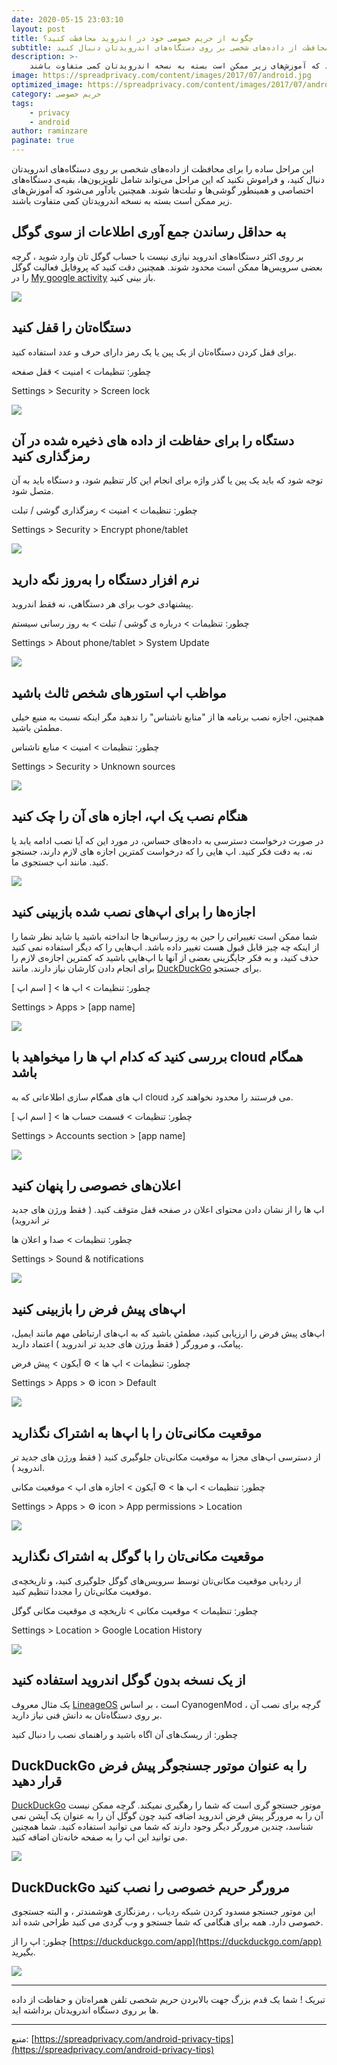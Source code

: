 ```yaml
---
date: 2020-05-15 23:03:10
layout: post
title: چگونه از حریم خصوصی خود در اندروید محافظت کنید؟
subtitle: این مراحل ساده را برای محافظت از داده‌های شخصی بر روی دستگاه‌های اندروید‌‌تان دنبال کنید
description: >-
    این مراحل ساده را برای محافظت از داده‌های شخصی بر روی دستگاه‌های اندروید‌‌تان دنبال کنید، و فراموش نکنید که این مراحل می‌تواند شامل تلویزیون‌ها، بقیه‌ی دستگاه‌های اختصاصی و همینطور گوشی‌ها و تبلت‌ها شوند. همچنین یاد‌آور می‌شود که آموزش‌های زیر ممکن است بسته به نسخه اندروید‌تان کمی متفاوت باشند.
image: https://spreadprivacy.com/content/images/2017/07/android.jpg
optimized_image: https://spreadprivacy.com/content/images/2017/07/android.jpg
category: حریم خصوصی
tags: 
    - privacy
    - android
author: raminzare
paginate: true
---
```


این مراحل ساده را برای محافظت از داده‌های شخصی بر روی دستگاه‌های اندروید‌‌تان دنبال کنید، و فراموش نکنید که این مراحل می‌تواند شامل تلویزیون‌ها، بقیه‌ی دستگاه‌های اختصاصی و همینطور گوشی‌ها و تبلت‌ها شوند. همچنین یاد‌آور می‌شود که آموزش‌های زیر ممکن است بسته به نسخه اندروید‌تان کمی متفاوت باشند.

## به حداقل رساندن جمع آوری اطلاعات از سوی گوگل
بر روی اکثر دستگاه‌های اندروید نیازی نیست با حساب گوگل تان وارد شوید ، گرچه بعضی سرویس‌ها  ممکن است محدود شوند. همچنین دقت کنید که پروفایل فعالیت گوگل را در [My google activity](https://myactivity.google.com/myactivity) باز بینی کنید.

![](https://spreadprivacy.com/content/images/2017/07/google-myactivity.png)

## دستگاه‌تان را قفل کنید
برای قفل کردن دستگاه‌تان از یک پین یا یک رمز دارای حرف و عدد استفاده کنید.

چطور: تنظیمات > امنیت  > قفل صفحه

Settings > Security > Screen lock

![](https://spreadprivacy.com/content/images/2017/07/android2.png)

## دستگاه را برای حفاظت از داده های ذخیره شده در آن رمزگذاری کنید
توجه شود که باید یک پین یا گذر واژه برای انجام این کار تنظیم شود، و دستگاه باید به آن متصل شود.

چطور: تنظیمات > امنیت > رمزگذاری گوشی / تبلت

Settings > Security > Encrypt phone/tablet

![](https://spreadprivacy.com/content/images/2017/07/android3.png)


## نرم افزار دستگاه را به‌روز نگه دارید
پیشنهادی خوب برای هر دستگاهی، نه فقط اندروید.

چطور: تنظیمات > درباره ی گوشی / تبلت > به روز رسانی سیستم

Settings > About phone/tablet > System Update

![](https://spreadprivacy.com/content/images/2017/07/android4.png)

## مواظب اپ استورهای شخص ثالث باشید
همچنین، اجازه نصب برنامه ها از "منابع ناشناس" را ندهید مگر اینکه نسبت به منبع خیلی مطمئن باشید.

چطور: تنظیمات > امنیت > منابع ناشناس

Settings > Security > Unknown sources  

![](https://spreadprivacy.com/content/images/2017/07/android5.png)

## هنگام نصب یک اپ، اجازه های آن را چک کنید
در صورت درخواست دسترسی به داده‌های حساس، در مورد این که آیا نصب ادامه یابد یا نه، به دقت فکر کنید. اپ هایی را که درخواست کمترین اجازه های لازم دارند، جستجو کنید. مانند اپ جستجوی ما.

![](https://spreadprivacy.com/content/images/2017/07/android6.png)

## اجازه‌ها را برای اپ‌های نصب شده بازبینی کنید
شما ممکن است تغییراتی را حین به روز رسانی‌ها جا انداخته باشید یا شاید نظر شما را از اینکه چه چیز قابل قبول هست تغییر داده باشد. اپ‌هایی را که دیگر استفاده نمی کنید حذف کنید، و به فکر جایگزینی بعضی از آنها با اپ‌هایی باشید که کمترین اجازه‌ی لازم را برای انجام دادن کارشان نیاز دارند. مانند [DuckDuckGo](https://www.duckduckgo.com) برای جستجو.

چطور: تنظیمات > اپ ها > [ اسم اپ ]

Settings > Apps > [app name]

![](https://spreadprivacy.com/content/images/2017/07/android7.png)

## بررسی کنید که کدام اپ ها را میخواهید با cloud همگام باشد
اپ های همگام سازی اطلاعاتی که به cloud می فرستند را محدود نخواهند کرد. 

چطور: تنظیمات > قسمت حساب ها > [ اسم اپ ]

Settings > Accounts section > [app name]

![](https://spreadprivacy.com/content/images/2017/07/android8.png)

## اعلان‌های خصوصی را پنهان کنید
اپ ها را از نشان دادن محتوای اعلان در صفحه قفل متوقف کنید. ( فقط ورژن های جدید تر اندروید)

چطور: تنظیمات > صدا و اعلان ها

Settings > Sound & notifications

![](https://spreadprivacy.com/content/images/2017/07/android9.png)

## اپ‌های پیش فرض را بازبینی کنید
اپ‌های پیش فرض را ارزیابی کنید، مطمئن باشید که به اپ‌های ارتباطی مهم مانند ایمیل، پیامک، و مرورگر ( فقط ورژن های جدید تر اندروید ) اعتماد دارید. 

چطور: تنظیمات > اپ ها > ⚙ آیکون > پیش فرض

Settings > Apps > ⚙ icon > Default

![](https://spreadprivacy.com/content/images/2017/07/android10.png)

##  موقعیت مکانی‌تان را با اپ‌ها به اشتراک نگذارید
از دسترسی اپ‌های مجزا به موقعیت مکانی‌تان جلوگیری کنید ( فقط ورژن های جدید تر اندروید ).

چطور: تنظیمات > اپ ها > ⚙ آیکون > اجازه های اپ > موقعیت مکانی

Settings > Apps > ⚙ icon > App permissions > Location

![](https://spreadprivacy.com/content/images/2017/07/android11.png)

## موقعیت مکانی‌تان را با گوگل به اشتراک نگذارید
از ردیابی موقعیت مکانی‌تان توسط سرویس‌های گوگل جلوگیری کنید، و تاریخچه‌ی موقعیت مکانی‌تان را مجددا تنظیم کنید.

چطور: تنظیمات > موقعیت مکانی > تاریخچه ی موقعیت مکانی گوگل

Settings > Location > Google Location History

![](https://spreadprivacy.com/content/images/2017/07/android12.png)

##  از یک نسخه بدون گوگل اندروید استفاده کنید
یک مثال معروف [LineageOS](https://lineageos.org/) است ، بر اساس CyanogenMod ، گرچه برای نصب آن بر روی دستگاه‌تان به دانش فنی نیاز دارید.

چطور: از ریسک‌های آن اگاه باشید و راهنمای نصب را دنبال کنید

## DuckDuckGo را به عنوان موتور جسنجوگر پیش فرض قرار دهید
[DuckDuckGo](https://duckduckgo.com) موتور جستجو گری است که شما را رهگیری نمیکند. گرچه ممکن نیست آن را به مرورگر پیش فرض اندروید اضافه کنید چون گوگل آن را به عنوان یک آپشن نمی شناسد، چندین مرورگر دیگر وجود دارند که شما می توانید استفاده کنید. شما همچنین می توانید این اپ را به صفحه خانه‌تان اضافه کنید.

![](https://spreadprivacy.com/content/images/2017/07/android14.png)

## DuckDuckGo مرورگر حریم خصوصی را نصب کنید
این موتور جستجو مسدود کردن شبکه ردیاب ، رمزنگاری هوشمندتر ، و البته جستجوی خصوصی دارد. همه برای هنگامی که شما جستجو و وب گردی می کنید طراحی شده اند.

چطور: اپ را از  [https://duckduckgo.com/app](https://duckduckgo.com/app) بگیرید.

![](https://spreadprivacy.com/content/images/2018/02/DuckDuckGo_SideBySide.jpg)

----
تبریک ! شما یک قدم بزرگ جهت بالابردن حریم شخصی تلفن همراه‌تان و حفاظت از داده ها بر روی دستگاه اندرویدتان برداشته اید. 

----
منبع: [https://spreadprivacy.com/android-privacy-tips](https://spreadprivacy.com/android-privacy-tips)
